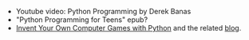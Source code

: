 - Youtube video: Python Programming by Derek Banas
- "Python Programming for Teens" epub?
- [Invent Your Own Computer Games with Python](http://inventwithpython.com/chapters/) and the related [blog](http://inventwithpython.com/blog/).
